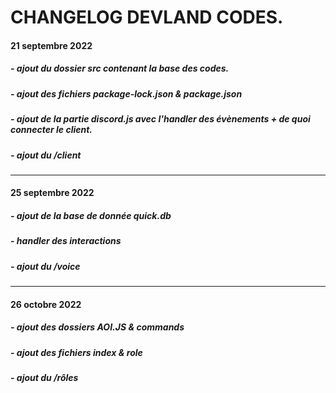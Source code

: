 # CHANGELOG DEVLAND CODES.
#### 21 septembre 2022
##### - ajout du dossier src contenant la base des codes.
##### - ajout des fichiers package-lock.json & package.json
##### - ajout de la partie discord.js avec l'handler des évènements + de quoi connecter le client.
##### - ajout du /client
-----
#### 25 septembre 2022
##### - ajout de la base de donnée quick.db
##### - handler des interactions
##### - ajout du /voice
-----
#### 26 octobre 2022
##### - ajout des dossiers AOI.JS & commands
##### - ajout des fichiers index & role
##### - ajout du /rôles
